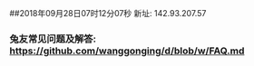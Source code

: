 ##2018年09月28日07时12分07秒 新址: 142.93.207.57
### 兔友常见问题及解答: https://github.com/wanggonging/d/blob/w/FAQ.md
